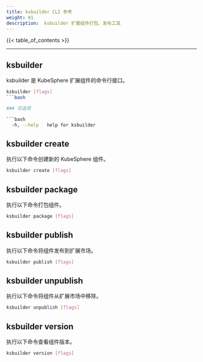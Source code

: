 ```yaml
---
title: ksbuilder CLI 参考
weight: 01
description:  ksbuilder 扩展组件打包、发布工具
---
```


{{< table_of_contents >}}

------

## ksbuilder

ksbuilder 是 KubeSphere 扩展组件的命令行接口。

```bash
ksbuilder [flags]
```bash

### 可选项

```bash
  -h, --help   help for ksbuilder
```

## ksbuilder create

执行以下命令创建新的 KubeSphere 组件。

```bash
ksbuilder create [flags]
```

## ksbuilder package

执行以下命令打包组件。

```bash
ksbuilder package [flags]
```

## ksbuilder publish

执行以下命令将组件发布到扩展市场。

```bash
ksbuilder publish [flags]
```

## ksbuilder unpublish

执行以下命令将组件从扩展市场中移除。

```bash
ksbuilder unpublish [flags]
```

## ksbuilder version

执行以下命令查看组件版本。

```bash
ksbuilder version [flags]
```
